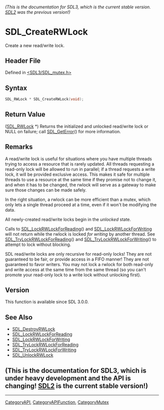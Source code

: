 ###### (This is the documentation for SDL3, which is the current stable version. [SDL2](https://wiki.libsdl.org/SDL2/) was the previous version!)
# SDL_CreateRWLock

Create a new read/write lock.

## Header File

Defined in [<SDL3/SDL_mutex.h>](https://github.com/libsdl-org/SDL/blob/main/include/SDL3/SDL_mutex.h)

## Syntax

```c
SDL_RWLock * SDL_CreateRWLock(void);
```

## Return Value

([SDL_RWLock](SDL_RWLock) *) Returns the initialized and unlocked
read/write lock or NULL on failure; call [SDL_GetError](SDL_GetError)() for
more information.

## Remarks

A read/write lock is useful for situations where you have multiple threads
trying to access a resource that is rarely updated. All threads requesting
a read-only lock will be allowed to run in parallel; if a thread requests a
write lock, it will be provided exclusive access. This makes it safe for
multiple threads to use a resource at the same time if they promise not to
change it, and when it has to be changed, the rwlock will serve as a
gateway to make sure those changes can be made safely.

In the right situation, a rwlock can be more efficient than a mutex, which
only lets a single thread proceed at a time, even if it won't be modifying
the data.

All newly-created read/write locks begin in the _unlocked_ state.

Calls to [SDL_LockRWLockForReading](SDL_LockRWLockForReading)() and
[SDL_LockRWLockForWriting](SDL_LockRWLockForWriting) will not return while
the rwlock is locked _for writing_ by another thread. See
[SDL_TryLockRWLockForReading](SDL_TryLockRWLockForReading)() and
[SDL_TryLockRWLockForWriting](SDL_TryLockRWLockForWriting)() to attempt to
lock without blocking.

SDL read/write locks are only recursive for read-only locks! They are not
guaranteed to be fair, or provide access in a FIFO manner! They are not
guaranteed to favor writers. You may not lock a rwlock for both read-only
and write access at the same time from the same thread (so you can't
promote your read-only lock to a write lock without unlocking first).

## Version

This function is available since SDL 3.0.0.

## See Also

- [SDL_DestroyRWLock](SDL_DestroyRWLock)
- [SDL_LockRWLockForReading](SDL_LockRWLockForReading)
- [SDL_LockRWLockForWriting](SDL_LockRWLockForWriting)
- [SDL_TryLockRWLockForReading](SDL_TryLockRWLockForReading)
- [SDL_TryLockRWLockForWriting](SDL_TryLockRWLockForWriting)
- [SDL_UnlockRWLock](SDL_UnlockRWLock)


## (This is the documentation for SDL3, which is under heavy development and the API is changing! [SDL2](https://wiki.libsdl.org/SDL2/) is the current stable version!)



----
[CategoryAPI](CategoryAPI), [CategoryAPIFunction](CategoryAPIFunction), [CategoryMutex](CategoryMutex)

